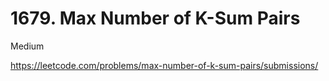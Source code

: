 # 1679. Max Number of K-Sum Pairs

Medium

https://leetcode.com/problems/max-number-of-k-sum-pairs/submissions/